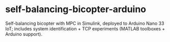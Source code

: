 # self-balancing-bicopter-arduino
Self-balancing bicopter with MPC in Simulink, deployed to Arduino Nano 33 IoT; includes system identification + TCP experiments (MATLAB toolboxes + Arduino support).
